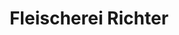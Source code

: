 ---
title: "Fleischerei Richter"
url: /wurzen/fleischerei-richter-dr-kuelz-strasse/
shop: Metzgerei
---